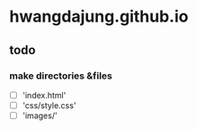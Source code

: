 # hwangdajung.github.io

## todo

### make directories &files

 - [ ] 'index.html'
 - [ ] 'css/style.css'
 - [ ] 'images/'